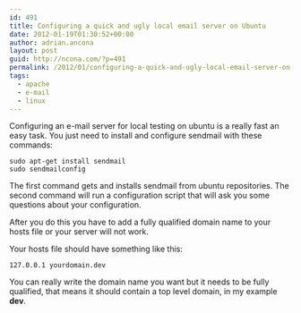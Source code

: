 ```yaml
---
id: 491
title: Configuring a quick and ugly local email server on Ubuntu
date: 2012-01-19T01:30:52+00:00
author: adrian.ancona
layout: post
guid: http://ncona.com/?p=491
permalink: /2012/01/configuring-a-quick-and-ugly-local-email-server-on-ubuntu/
tags:
  - apache
  - e-mail
  - linux
---
```

Configuring an e-mail server for local testing on ubuntu is a really fast an easy task. You just need to install and configure sendmail with these commands:

```
sudo apt-get install sendmail
sudo sendmailconfig
```

The first command gets and installs sendmail from ubuntu repositories. The second command will run a configuration script that will ask you some questions about your configuration.

After you do this you have to add a fully qualified domain name to your hosts file or your server will not work.

Your hosts file should have something like this:

```
127.0.0.1 yourdomain.dev
```

You can really write the domain name you want but it needs to be fully qualified, that means it should contain a top level domain, in my example **dev**.

<!--more-->
